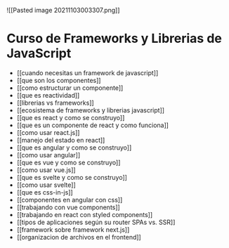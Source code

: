 ![[Pasted image 20211103003307.png]]
# Curso de Frameworks y Librerias de JavaScript

* [[cuando necesitas un framework de javascript]]
* [[que son los componentes]]
* [[como estructurar un componente]]
* [[que es reactividad]]
* [[librerias vs frameworks]]
* [[ecosistema de frameworks y librerias javascript]]
* [[que es react y como se construyo]]
* [[que es un componente de react y como funciona]]
* [[como usar react.js]]
* [[manejo del estado en react]]
* [[que es angular y como se construyo]]
* [[como usar angular]]
* [[que es vue y como se construyo]]
* [[como usar vue.js]]
* [[que es svelte y como se construyo]]
* [[como usar svelte]]
* [[que es css-in-js]]
* [[componentes en angular con css]]
* [[trabajando con vue components]]
* [[trabajando en react con styled components]]
* [[tipos de aplicaciones según su router SPAs vs. SSR]]
* [[framework sobre framework next.js]]
* [[organizacion de archivos en el frontend]]